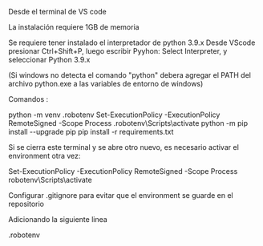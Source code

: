 Desde el terminal de VS code 

La instalación requiere 1GB de memoria

Se requiere tener instalado el interpretador de python 3.9.x
Desde VScode presionar Ctrl+Shift+P, luego escribir Pyyhon: Select Interpreter, y seleccionar Python 3.9.x

(Si windows no detecta el comando "python" debera agregar el PATH del archivo python.exe a las variables de entorno de windows)


Comandos :

python -m venv .robotenv
Set-ExecutionPolicy -ExecutionPolicy RemoteSigned -Scope Process
.robotenv\Scripts\activate
python -m pip install --upgrade pip
pip install -r requirements.txt


Si se cierra este terminal y se abre otro nuevo, es necesario activar el environment otra vez:

Set-ExecutionPolicy -ExecutionPolicy RemoteSigned -Scope Process
robotenv\Scripts\activate


Configurar .gitignore para evitar que el environment se guarde en el repositorio

Adicionando la siguiente linea

.robotenv